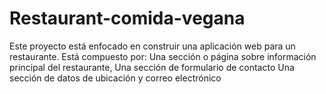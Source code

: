 # Restaurant-comida-vegana
Este proyecto está enfocado en construir una aplicación web para un restaurante.  Está compuesto por:  Una sección o página sobre información principal del restaurante, Una sección de formulario de contacto Una sección de datos de ubicación y correo electrónico
